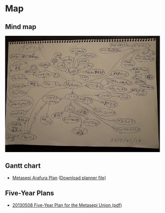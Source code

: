 # Map

## Mind map

<a href="http://www.flickr.com/photos/masterq/8379735651"><img alt="Map 2013/01/14" style="border-width:0" src="/img/map_20130114.jpg" /></a>

## Gantt chart

* [Metasepi Arafura Plan](/plan/metasepi-arafura.html) ([Download planner file](/plan/metasepi-arafura.planner))

## Five-Year Plans

* [20130508 Five-Year Plan for the Metasepi Union (pdf)](/doc/20130508_5year_plan.pdf)
